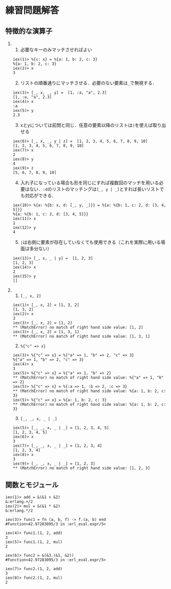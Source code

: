# 練習問題解答

## 特徴的な演算子

1. 
    1. 必要なキーのみマッチさせればよい
    ```
    iex(1)> %{c: x} = %{a: 1, b: 2, c: 3}
    %{a: 1, b: 2, c: 3}
    iex(2)> x
    3 
    ```
    2. リストの順番通りにマッチさせる．必要のない要素は`_`で無視する．
    ```
    iex(3)> [_, x, _, y] =  [1, :a, "a", 2.3]
    [1, :a, "a", 2.3]
    iex(4)> x
    :a      
    iex(5)> y
    2.3  
    ```
    3. xとyについては前問と同じ．任意の要素以降のリストは`|`を使えば取り出せる
    ```
    iex(6)> [_, x, _, y | z] =  [1, 2, 3, 4, 5, 6, 7, 8, 9, 10]
    [1, 2, 3, 4, 5, 6, 7, 8, 9, 10]
    iex(7)> x
    2       
    iex(8)> y
    4       
    iex(9)> z
    [5, 6, 7, 8, 9, 10]
    ```
    4. 入れ子になっている場合も形を同じにすれば複数回のマッチを用いる必要はない．`:d`のリストのマッチングは`[_, y | _]`とすれば長いリストでも対応ができる．
    ```
    iex(10)> %{a: %{b: x, d: [_, y, _]}} = %{a: %{b: 1, c: 2, d: [3, 4, 5]}}
    %{a: %{b: 1, c: 2, d: [3, 4, 5]}}
    iex(11)> x
    1
    iex(12)> y
    4
    ```
    5. `|`は右側に要素が存在していなくても使用できる（これを実際に用いる場面は多分ない）
    ```
    iex(13)> [_, x, _ | y] =  [1, 2, 3]
    [1, 2, 3]
    iex(14)> x
    2
    iex(15)> y
    []
    ```

2. 
    1. `[_, x, 2]`
    ```
    iex(1)> [_, x, 2] = [1, 3, 2]
    [1, 3, 2]
    iex(2)> x
    3
    iex(3)> [_, x, 2] = [1, 2]   
    ** (MatchError) no match of right hand side value: [1, 2]
    iex(3)> [_, x, 2] = [1, 3, 1]
    ** (MatchError) no match of right hand side value: [1, 3, 1]
    ```
    2. `%{"c" => x}`
    ```
    iex(3)> %{"c" => x} = %{"a" => 1, "b" => 2, "c" => 3}
    %{"a" => 1, "b" => 2, "c" => 3}
    iex(4)> x
    3
    iex(5)> %{"c" => x} = %{"a" => 1, "b" => 2}          
    ** (MatchError) no match of right hand side value: %{"a" => 1, "b" => 2}
    iex(5)> %{"c" => x} = %{:a => 1, :b => 2, :c => 3}
    ** (MatchError) no match of right hand side value: %{a: 1, b: 2, c: 3}
    iex(5)> %{"c" => x} = %{a: 1, b: 2, c: 3}         
    ** (MatchError) no match of right hand side value: %{a: 1, b: 2, c: 3}
    ```
    3. `[_, _, x, _ | _]`
    ```
    iex(5)> [_, _, x, _ | _] = [1, 2, 3, 4, 5]
    [1, 2, 3, 4, 5]
    iex(6)> x
    3
    iex(7)> [_, _, x, _ | _] = [1, 2, 3, 4]   
    [1, 2, 3, 4]
    iex(8)> x
    3
    iex(9)> [_, _, x, _ | _] = [1, 2, 3]   
    ** (MatchError) no match of right hand side value: [1, 2, 3]
    ```

## 関数とモジュール

```
iex(1)> add = &(&1 + &2)
&:erlang.+/2
iex(2)> mul = &(&1 * &2)
&:erlang.*/2

iex(3)> func1 = fn (a, b, f) -> f.(a, b) end 
#Function<42.97283095/3 in :erl_eval.expr/5>

iex(4)> func1.(1, 2, add)
3
iex(5)> func1.(1, 2, mul)
2

iex(6)> func2 = &(&3.(&1, &2))
#Function<42.97283095/3 in :erl_eval.expr/5>

iex(7)> func2.(1, 2, add)
3
iex(8)> func2.(1, 2, mul)
2
```